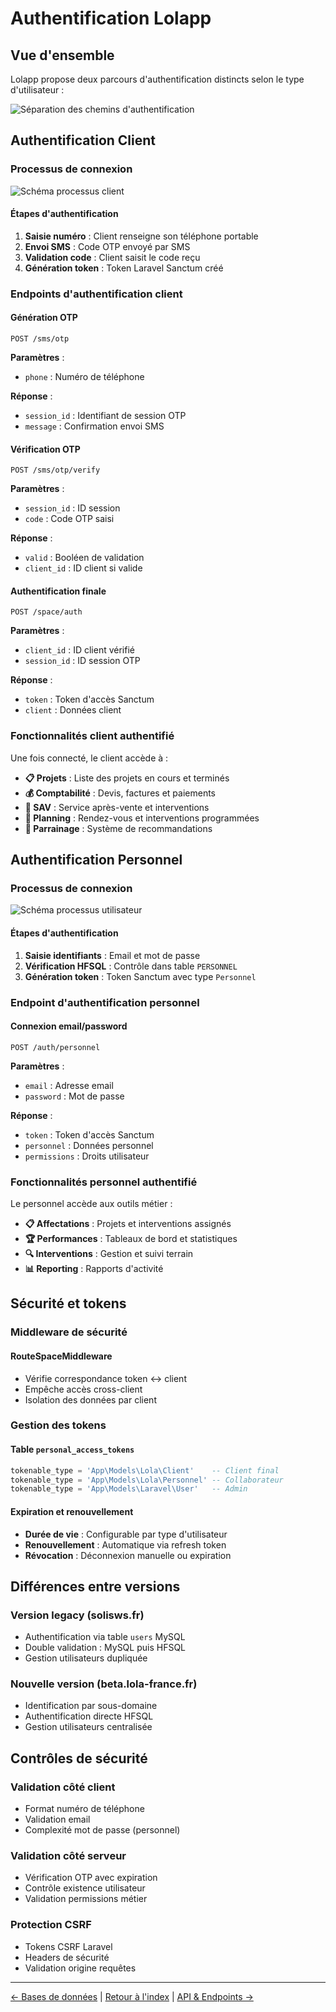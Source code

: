 # Authentification Lolapp

## Vue d'ensemble

Lolapp propose deux parcours d'authentification distincts selon le type d'utilisateur :

![Séparation des chemins d'authentification](https://i.imgur.com/BO8KpTo.png)

## Authentification Client

### Processus de connexion

![Schéma processus client](https://i.imgur.com/ZkkvHnl.png)

#### Étapes d'authentification
1. **Saisie numéro** : Client renseigne son téléphone portable
2. **Envoi SMS** : Code OTP envoyé par SMS
3. **Validation code** : Client saisit le code reçu
4. **Génération token** : Token Laravel Sanctum créé

### Endpoints d'authentification client

#### Génération OTP
```http
POST /sms/otp
```
**Paramètres** :
- `phone` : Numéro de téléphone

**Réponse** :
- `session_id` : Identifiant de session OTP
- `message` : Confirmation envoi SMS

#### Vérification OTP
```http
POST /sms/otp/verify
```
**Paramètres** :
- `session_id` : ID session
- `code` : Code OTP saisi

**Réponse** :
- `valid` : Booléen de validation
- `client_id` : ID client si valide

#### Authentification finale
```http
POST /space/auth
```
**Paramètres** :
- `client_id` : ID client vérifié
- `session_id` : ID session OTP

**Réponse** :
- `token` : Token d'accès Sanctum
- `client` : Données client

### Fonctionnalités client authentifié

Une fois connecté, le client accède à :

- **📋 Projets** : Liste des projets en cours et terminés
- **💰 Comptabilité** : Devis, factures et paiements
- **🔧 SAV** : Service après-vente et interventions
- **📅 Planning** : Rendez-vous et interventions programmées
- **👥 Parrainage** : Système de recommandations

## Authentification Personnel

### Processus de connexion

![Schéma processus utilisateur](https://i.imgur.com/v9uiTIu.png)

#### Étapes d'authentification
1. **Saisie identifiants** : Email et mot de passe
2. **Vérification HFSQL** : Contrôle dans table `PERSONNEL`
3. **Génération token** : Token Sanctum avec type `Personnel`

### Endpoint d'authentification personnel

#### Connexion email/password
```http
POST /auth/personnel
```
**Paramètres** :
- `email` : Adresse email
- `password` : Mot de passe

**Réponse** :
- `token` : Token d'accès Sanctum
- `personnel` : Données personnel
- `permissions` : Droits utilisateur

### Fonctionnalités personnel authentifié

Le personnel accède aux outils métier :

- **📋 Affectations** : Projets et interventions assignés
- **🏆 Performances** : Tableaux de bord et statistiques
- **🔍 Interventions** : Gestion et suivi terrain
- **📊 Reporting** : Rapports d'activité

## Sécurité et tokens

### Middleware de sécurité

#### RouteSpaceMiddleware
- Vérifie correspondance token ↔ client
- Empêche accès cross-client
- Isolation des données par client

### Gestion des tokens

#### Table `personal_access_tokens`
```sql
tokenable_type = 'App\Models\Lola\Client'    -- Client final
tokenable_type = 'App\Models\Lola\Personnel' -- Collaborateur  
tokenable_type = 'App\Models\Laravel\User'   -- Admin
```

#### Expiration et renouvellement
- **Durée de vie** : Configurable par type d'utilisateur
- **Renouvellement** : Automatique via refresh token
- **Révocation** : Déconnexion manuelle ou expiration

## Différences entre versions

### Version legacy (solisws.fr)
- Authentification via table `users` MySQL
- Double validation : MySQL puis HFSQL
- Gestion utilisateurs dupliquée

### Nouvelle version (beta.lola-france.fr)
- Identification par sous-domaine
- Authentification directe HFSQL
- Gestion utilisateurs centralisée

## Contrôles de sécurité

### Validation côté client
- Format numéro de téléphone
- Validation email
- Complexité mot de passe (personnel)

### Validation côté serveur
- Vérification OTP avec expiration
- Contrôle existence utilisateur
- Validation permissions métier

### Protection CSRF
- Tokens CSRF Laravel
- Headers de sécurité
- Validation origine requêtes

---
[← Bases de données](./databases.md) | [Retour à l'index](./readme.md) | [API & Endpoints →](./api.md)
